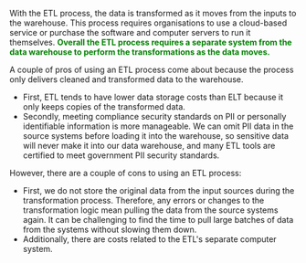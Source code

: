 
With the ETL process, the data is transformed as it moves from the inputs to the warehouse. This process requires organisations to use a cloud-based service or purchase the software and computer servers to run it themselves. <span style="color: green; font-weight: bold;">Overall the ETL process requires a separate system from the data warehouse to perform the transformations as the data moves.</span>

A couple of pros of using an ETL process come about because the process only delivers cleaned and transformed data to the warehouse. 

- First, ETL tends to have lower data storage costs than ELT because it only keeps copies of the transformed data. 
- Secondly, meeting compliance security standards on PII or personally identifiable information is more manageable. We can omit PII data in the source systems before loading it into the warehouse, so sensitive data will never make it into our data warehouse, and many ETL tools are certified to meet government PII security standards.

However, there are a couple of cons to using an ETL process:

- First, we do not store the original data from the input sources during the transformation process. Therefore, any errors or changes to the transformation logic mean pulling the data from the source systems again. It can be challenging to find the time to pull large batches of data from the systems without slowing them down. 
- Additionally, there are costs related to the ETL's separate computer system.